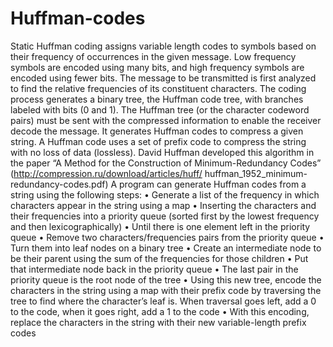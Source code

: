 # Huffman-codes
Static Huffman coding assigns variable length codes to symbols based on their frequency of occurrences in the given message.
Low frequency symbols are encoded using many bits, and high frequency symbols are encoded using fewer bits.
The message to be transmitted is first analyzed to find the relative frequencies of its constituent characters.
The coding process generates a binary tree, the Huffman code tree, with branches labeled with bits (0 and 1).
The Huffman tree (or the character codeword pairs) must be sent with the compressed information to enable the receiver decode the message. 
It generates  Huffman codes to compress a given string. A Huffman code uses a set of prefix code to compress the string with no loss of data (lossless).
David Huffman developed this algorithm in the paper “A Method for the Construction of
Minimum-Redundancy Codes” (http://compression.ru/download/articles/huff/
huffman_1952_minimum-redundancy-codes.pdf) 
A program can generate Huffman codes from a string using the following steps:
• Generate a list of the frequency in which characters appear in the string using a map
• Inserting the characters and their frequencies into a priority queue (sorted first by the lowest
frequency and then lexicographically)
• Until there is one element left in the priority queue
• Remove two characters/frequencies pairs from the priority queue
• Turn them into leaf nodes on a binary tree
• Create an intermediate node to be their parent using the sum of the frequencies for those
children
• Put that intermediate node back in the priority queue
• The last pair in the priority queue is the root node of the tree
• Using this new tree, encode the characters in the string using a map with their prefix code by
traversing the tree to find where the character’s leaf is. When traversal goes left, add a 0 to
the code, when it goes right, add a 1 to the code
• With this encoding, replace the characters in the string with their new variable-length prefix
codes 
